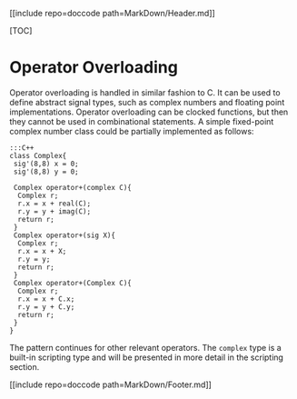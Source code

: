 [[include repo=doccode path=MarkDown/Header.md]]

[TOC]

# Operator Overloading

Operator overloading is handled in similar fashion to C.  It can be used to define abstract signal types, such as complex numbers and floating point implementations.  Operator overloading can be clocked functions, but then they cannot be used in combinational statements.  A simple fixed-point complex number class could be partially implemented as follows:

    :::C++
    class Complex{
     sig'(8,8) x = 0;
     sig'(8,8) y = 0;

     Complex operator+(complex C){
      Complex r;
      r.x = x + real(C);
      r.y = y + imag(C);
      return r;
     }
     Complex operator+(sig X){
      Complex r;
      r.x = x + X;
      r.y = y;
      return r;
     }
     Complex operator+(Complex C){
      Complex r;
      r.x = x + C.x;
      r.y = y + C.y;
      return r;
     }
    }

The pattern continues for other relevant operators.  The `complex` type is a built-in scripting type and will be presented in more detail in the scripting section.

[[include repo=doccode path=MarkDown/Footer.md]]

